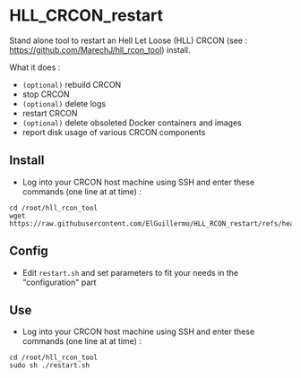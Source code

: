 # HLL_CRCON_restart
Stand alone tool to restart an Hell Let Loose (HLL) CRCON (see : https://github.com/MarechJ/hll_rcon_tool) install.

What it does :  
- `(optional)` rebuild CRCON  
- stop CRCON  
- `(optional)` delete logs  
- restart CRCON  
- `(optional)` delete obsoleted Docker containers and images  
- report disk usage of various CRCON components

## Install
- Log into your CRCON host machine using SSH and enter these commands (one line at at time) :
```shell
cd /root/hll_rcon_tool
wget https://raw.githubusercontent.com/ElGuillermo/HLL_RCON_restart/refs/heads/main/restart.sh
```

## Config
- Edit `restart.sh` and set parameters to fit your needs in the "configuration" part

## Use
- Log into your CRCON host machine using SSH and enter these commands (one line at at time) :
```shell
cd /root/hll_rcon_tool
sudo sh ./restart.sh
```
